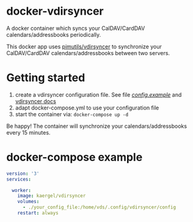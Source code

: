 # docker-vdirsyncer
A docker container which syncs your CalDAV/CardDAV calendars/addressbooks periodically.

This docker app uses [pimutils/vdirsyncer](https://vdirsyncer.pimutils.org/) to synchronize your CalDAV/CardDAV calendars/addressbooks between two servers.

# Getting started

1. create a vdirsyncer configuration file. See file [_config.example_](https://github.com/pimutils/vdirsyncer/blob/master/config.example) and [vdirsyncer docs](https://vdirsyncer.pimutils.org/)
2. adapt docker-compose.yml to use your configuration file
3. start the container via: `docker-compose up -d`

Be happy! The container will synchronize your calendars/addressbooks every 15 minutes.

# docker-compose example

```yaml
version: '3'
services:

  worker:
    image: kaergel/vdirsyncer
    volumes:
      - ./your_config_file:/home/vds/.config/vdirsyncer/config
    restart: always
```
